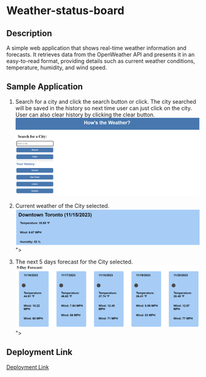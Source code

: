 # Weather-status-board

## Description

A simple web application that shows real-time weather information and forecasts.
It retrieves data from the OpenWeather API and presents it in an easy-to-read format, providing details such as current weather conditions, temperature, humidity, and wind speed.

## Sample Application

1. Search for a city and click the search button or click. The city searched will be saved in the history so next time user can just click on the city. User can also clear history by clicking the clear button.
   <img src="./images/Search.png">

2. Current weather of the City selected.
   <img src="./images/Current-weather.png">">

3. The next 5 days forecast for the City selected.
   <img src="./images/5-days-forecast.png">">

## Deployment Link

[Deployment Link](https://karina-yuk.github.io/Weather-status-board/)
